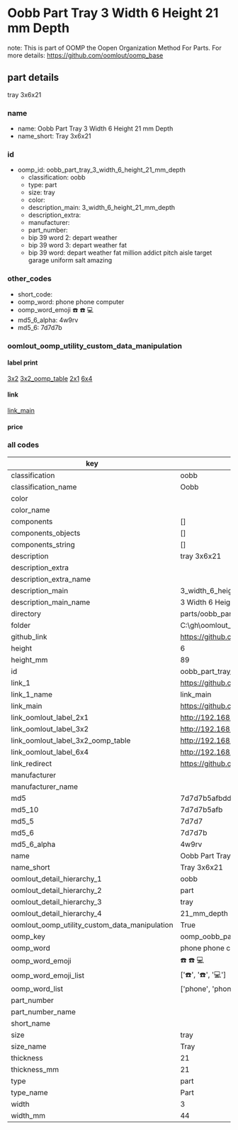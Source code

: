 # Oobb Part Tray 3 Width 6 Height 21 mm Depth  

note: This is part of OOMP the Oopen Organization Method For Parts. For more details: https://github.com/oomlout/oomp_base

##  part details
  



tray 3x6x21



### name
* name: Oobb Part Tray 3 Width 6 Height 21 mm Depth
* name_short: Tray 3x6x21 
### id
* oomp_id: oobb_part_tray_3_width_6_height_21_mm_depth
  * classification: oobb
  * type: part
  * size: tray
  * color: 
  * description_main: 3_width_6_height_21_mm_depth
  * description_extra: 
  * manufacturer: 
  * part_number: 
  * bip 39 word 2: depart weather
  * bip 39 word 3: depart weather fat
  * bip 39 word: depart weather fat million addict pitch aisle target garage uniform salt amazing

### other_codes
* short_code: 
* oomp_word: phone phone computer
* oomp_word_emoji :phone: :phone: :computer:
* md5_6_alpha: 4w9rv
* md5_6: 7d7d7b






### oomlout_oomp_utility_custom_data_manipulation
#### label print
[3x2](http://192.168.1.245:1112/?label=oomp%204w9rv)
[3x2_oomp_table](http://192.168.1.108:1112/?label=oomp%204w9rv)
[2x1](http://192.168.1.242:1112/?label=oomp%204w9rv)
[6x4](http://192.168.1.55:1112/?label=oomp%204w9rv)    

#### link

[link_main](https://github.com/oomlout/oomlout_oobb_version_4_generated_parts/tree/main/navigation_oomp/oobb/part/tray/3_width_6_height_21_mm_depth/part)                              

#### price







### all codes 
| key | value |  
| --- | --- |  
| classification | oobb |  
| classification_name | Oobb |  
| color |  |  
| color_name |  |  
| components | [] |  
| components_objects | [] |  
| components_string | [] |  
| description | tray 3x6x21 |  
| description_extra |  |  
| description_extra_name |  |  
| description_main | 3_width_6_height_21_mm_depth |  
| description_main_name | 3 Width 6 Height 21 mm Depth |  
| directory | parts/oobb_part_tray_3_width_6_height_21_mm_depth |  
| folder | C:\gh\oomlout_oobb_version_4_generated_parts\parts\oobb_part_tray_3_width_6_height_21_mm_depth |  
| github_link | https://github.com/oomlout/oomlout_oomp_part_src/tree/main/parts/oobb_part_tray_3_width_6_height_21_mm_depth |  
| height | 6 |  
| height_mm | 89 |  
| id | oobb_part_tray_3_width_6_height_21_mm_depth |  
| link_1 | https://github.com/oomlout/oomlout_oobb_version_4_generated_parts/tree/main/navigation_oomp/oobb/part/tray/3_width_6_height_21_mm_depth/part |  
| link_1_name | link_main |  
| link_main | https://github.com/oomlout/oomlout_oobb_version_4_generated_parts/tree/main/navigation_oomp/oobb/part/tray/3_width_6_height_21_mm_depth/part |  
| link_oomlout_label_2x1 | http://192.168.1.242:1112/?label=oomp%204w9rv |  
| link_oomlout_label_3x2 | http://192.168.1.245:1112/?label=oomp%204w9rv |  
| link_oomlout_label_3x2_oomp_table | http://192.168.1.108:1112/?label=oomp%204w9rv |  
| link_oomlout_label_6x4 | http://192.168.1.55:1112/?label=oomp%204w9rv |  
| link_redirect | https://github.com/oomlout/oomlout_oobb_version_4_generated_parts/tree/main/parts/oobb_tray_03_06_21 |  
| manufacturer |  |  
| manufacturer_name |  |  
| md5 | 7d7d7b5afbdde0b69601a8caa6fe29d6 |  
| md5_10 | 7d7d7b5afb |  
| md5_5 | 7d7d7 |  
| md5_6 | 7d7d7b |  
| md5_6_alpha | 4w9rv |  
| name | Oobb Part Tray 3 Width 6 Height 21 mm Depth |  
| name_short | Tray 3x6x21  |  
| oomlout_detail_hierarchy_1 | oobb |  
| oomlout_detail_hierarchy_2 | part |  
| oomlout_detail_hierarchy_3 | tray |  
| oomlout_detail_hierarchy_4 | 21_mm_depth |  
| oomlout_oomp_utility_custom_data_manipulation | True |  
| oomp_key | oomp_oobb_part_tray_3_width_6_height_21_mm_depth |  
| oomp_word | phone phone computer |  
| oomp_word_emoji | :phone: :phone: :computer: |  
| oomp_word_emoji_list | [':phone:', ':phone:', ':computer:'] |  
| oomp_word_list | ['phone', 'phone', 'computer'] |  
| part_number |  |  
| part_number_name |  |  
| short_name |  |  
| size | tray |  
| size_name | Tray |  
| thickness | 21 |  
| thickness_mm | 21 |  
| type | part |  
| type_name | Part |  
| width | 3 |  
| width_mm | 44 |  
